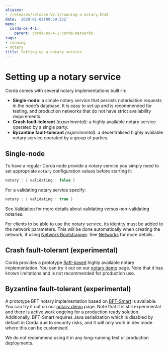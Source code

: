 ```yaml
---
aliases:
- /releases/release-V4.1/running-a-notary.html
date: '2020-01-08T09:59:25Z'
menu:
  corda-os-4-1:
    parent: corda-os-4-1-corda-networks
tags:
- running
- notary
title: Setting up a notary service
---
```



# Setting up a notary service

Corda comes with several notary implementations built-in:


* **Single-node**: a simple notary service that persists notarisation requests in the node’s database. It is easy to set up
and is recommended for testing, and production networks that do not have strict availability requirements.
* **Crash fault-tolerant** *(experimental)*: a highly available notary service operated by a single party.
* **Byzantine fault-tolerant** *(experimental)*: a decentralised highly available notary service operated by a group of parties.


## Single-node

To have a regular Corda node provide a notary service you simply need to set appropriate `notary` configuration values
before starting it:

```kotlin
notary : { validating : false }
```

For a validating notary service specify:

```kotlin
notary : { validating : true }
```

See [Validation](key-concepts-notaries.md#key-concepts-notaries-validation) for more details about validating versus non-validating notaries.

For clients to be able to use the notary service, its identity must be added to the network parameters. This will be
done automatically when creating the network, if using [Network Bootstrapper](network-bootstrapper.md). See [Networks](corda-networks-index.md)
for more details.


## Crash fault-tolerant (experimental)

Corda provides a prototype [Raft-based](http://atomix.io/) highly available notary implementation. You can try it out on our
[notary demo](https://github.com/corda/corda/blob/release/os/4.1/samples/notary-demo) page. Note that it has known limitations
and is not recommended for production use.


## Byzantine fault-tolerant (experimental)

A prototype BFT notary implementation based on [BFT-Smart](https://github.com/bft-smart/library) is available. You can
try it out on our [notary demo](https://github.com/corda/corda/blob/release/os/4.1/samples/notary-demo) page. Note that it
is still experimental and there is active work ongoing for a production ready solution. Additionally, BFT-Smart requires Java
serialization which is disabled by default in Corda due to security risks, and it will only work in dev mode where this can
be customised.

We do not recommend using it in any long-running test or production deployments.

